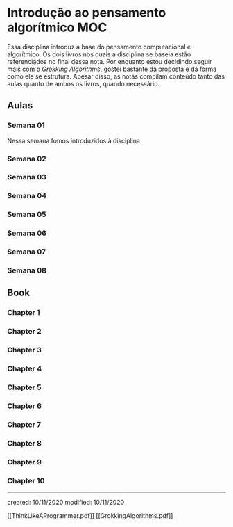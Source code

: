 # Introdução ao pensamento algorítmico MOC 
Essa disciplina introduz a base do pensamento computacional e algorítmico. Os dois livros nos quais a disciplina se baseia estão referenciados no final dessa nota. Por enquanto estou decidindo seguir mais com o *Grokking Algorithms*, gostei bastante da proposta e da forma como ele se estrutura. Apesar disso, as notas compilam conteúdo tanto das aulas quanto de ambos os livros, quando necessário.

## Aulas
### Semana 01
Nessa semana fomos introduzidos à disciplina

### Semana 02
### Semana 03
### Semana 04
### Semana 05
### Semana 06
### Semana 07
### Semana 08

## Book
### Chapter 1
### Chapter 2
### Chapter 3
### Chapter 4
### Chapter 5
### Chapter 6
### Chapter 7
### Chapter 8
### Chapter 9
### Chapter 10

---

created: 10/11/2020
modified: 10/11/2020

[[ThinkLikeAProgrammer.pdf]]
[[GrokkingAlgorithms.pdf]]